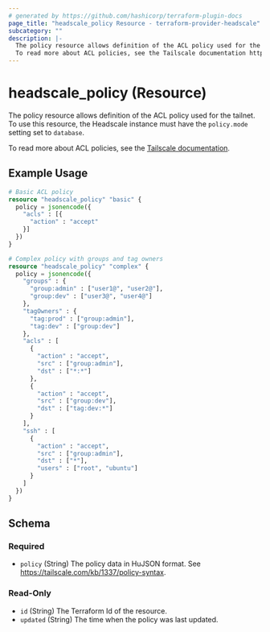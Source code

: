 ```yaml
---
# generated by https://github.com/hashicorp/terraform-plugin-docs
page_title: "headscale_policy Resource - terraform-provider-headscale"
subcategory: ""
description: |-
  The policy resource allows definition of the ACL policy used for the tailnet. To use this resource, the Headscale instance must have the policy.mode setting set to database.
  To read more about ACL policies, see the Tailscale documentation https://tailscale.com/kb/1018/acls.
---
```


# headscale_policy (Resource)

The policy resource allows definition of the ACL policy used for the tailnet. To use this resource, the Headscale instance must have the `policy.mode` setting set to `database`.

To read more about ACL policies, see the [Tailscale documentation](https://tailscale.com/kb/1018/acls).

## Example Usage

```terraform
# Basic ACL policy
resource "headscale_policy" "basic" {
  policy = jsonencode({
    "acls" : [{
      "action" : "accept"
    }]
  })
}

# Complex policy with groups and tag owners
resource "headscale_policy" "complex" {
  policy = jsonencode({
    "groups" : {
      "group:admin" : ["user1@", "user2@"],
      "group:dev" : ["user3@", "user4@"]
    },
    "tagOwners" : {
      "tag:prod" : ["group:admin"],
      "tag:dev" : ["group:dev"]
    },
    "acls" : [
      {
        "action" : "accept",
        "src" : ["group:admin"],
        "dst" : ["*:*"]
      },
      {
        "action" : "accept",
        "src" : ["group:dev"],
        "dst" : ["tag:dev:*"]
      }
    ],
    "ssh" : [
      {
        "action" : "accept",
        "src" : ["group:admin"],
        "dst" : ["*"],
        "users" : ["root", "ubuntu"]
      }
    ]
  })
}
```

<!-- schema generated by tfplugindocs -->
## Schema

### Required

- `policy` (String) The policy data in HuJSON format. See https://tailscale.com/kb/1337/policy-syntax.

### Read-Only

- `id` (String) The Terraform Id of the resource.
- `updated` (String) The time when the policy was last updated.
